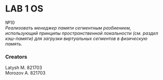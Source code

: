 # LAB 1 OS

№10\
*Реализовать менеджер памяти сегментным разбиением, использующий
принципы пространственной локальности (см. раздел кэш-памяти) для
загрузки виртуальных сегментов в физическую память.*


### Creators
Latysh M. 821703\
Morozov A. 821703


